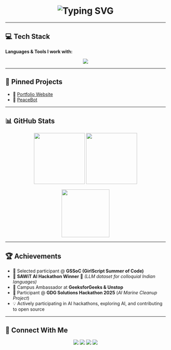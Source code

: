 <!-- Animated Header -->
<h1 align="center">
  <img src="https://readme-typing-svg.demolab.com?font=Fira+Code&weight=600&size=28&duration=3500&pause=1000&color=FF6EC7&center=true&vCenter=true&width=500&lines=Hey%2C+I'm+Syeda+Alizah!;AI+%26+Software+Dev+Enthusiast;Open+Source+Contributor+%40GSSoC;Always+Learning+%26+Building+%F0%9F%9A%80" alt="Typing SVG" />
</h1>

---

## 💻 Tech Stack

**Languages & Tools I work with:**

<p align="center">
  <img src="https://skillicons.dev/icons?i=html,css,js,java,react,nodejs,tailwind,python,tensorflow,opencv,git,github,huggingface" />
</p>

---

## 📌 Pinned Projects

- 🔗 [Portfolio Website](https://gleeful-phoenix-9d2402.netlify.app/)  
- 🤖 [PeaceBot](https://github.com/alizahh-7/PeaceBot)  

---

## 📊 GitHub Stats

<p align="center">
  <img src="https://github-readme-stats.vercel.app/api?username=alizahh-7&show_icons=true&theme=radical" height="160"/>
  <img src="https://github-readme-streak-stats.herokuapp.com/?user=alizahh-7&theme=radical" height="160"/>
</p>

<p align="center">
  <img src="https://github-readme-stats.vercel.app/api/top-langs/?username=alizahh-7&layout=compact&theme=radical" height="150"/>
</p>

---

## 🏆 Achievements

- 🌟 Selected participant @ **GSSoC (GirlScript Summer of Code)**  
- 🚀 **SAWiT AI Hackathon Winner** 🏅 *(LLM dataset for colloquial Indian languages)*    
- 🏅 Campus Ambassador at **GeeksforGeeks & Unstop** 
- 🌊 Participant @ **GDG Solutions Hackathon 2025** (*AI Marine Cleanup Project*)  
- 💡 Actively participating in AI hackathons, exploring AI, and contributing to open source 
---

## 🤝 Connect With Me  

<p align="center">
  <a href="mailto:syeda.alizah06@gmail.com"><img src="https://img.shields.io/badge/Gmail-D14836?style=for-the-badge&logo=gmail&logoColor=white"/></a>
  <a href="https://www.instagram.com/syeda.zah_7"><img src="https://img.shields.io/badge/Instagram-E4405F?style=for-the-badge&logo=instagram&logoColor=white"/></a>
  <a href="https://discord.com/users/15_alizah"><img src="https://img.shields.io/badge/Discord-5865F2?style=for-the-badge&logo=discord&logoColor=white"/></a>
  <a href="https://www.linkedin.com/in/syedaalizah"><img src="https://img.shields.io/badge/LinkedIn-0A66C2?style=for-the-badge&logo=linkedin&logoColor=white"/></a>
</p>
